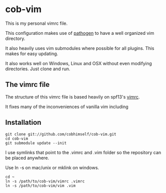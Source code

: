 # cob-vim

This is my personal vimrc file.

This configuration makes use of [pathogen](http://www.vim.org/scripts/script.php?script_id=2332) to have
a well organized vim directory.

It also heavily uses vim submodules where possible for all plugins. This makes for easy updating.

It also works well on Windows, Linux and OSX without even modifying directories. Just clone and run.

## The vimrc file

The structure of this vimrc file is based heavily on spf13's [vimrc](http://github.com/spf13/).

It fixes many of the inconveniences of vanilla vim including

## Installation

    git clone git://github.com/cobhimself/cob-vim.git
    cd cob-vim
    git submodule update --init

I use symlinks that point to the .vimrc and .vim folder so the repository can be placed anywhere.

Use ln -s on mac/unix or mklink on windows.

    cd ~
    ln -s /path/to/cob-vim/vimrc .vimrc
    ln -s /path/to/cob-vim/vim .vim
